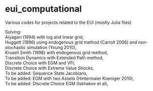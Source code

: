 # eui_computational <br />
Various codes for projects related to the EUI (mostly Julia files) <br />

Solving: <br />
  Aiyagari (1994) with log and linear grid, <br />
  Huggett (1996) using endogenous grid method (Carroll 2006) and non-stochastic simulation (Young 2010),<br />
  Krusell Smith (1998) with endogenous grid method,<br />
  Transition Dynamics with Extended Path method,<br />
  Discrete Choice with EGM and VFI,<br />
  Discrete Choice with Extreme Value Shocks,<br />
  To be added: Sequence State Jacobians,<br />
  To be added: EGM with two Assets (Hintermaier Koeniger 2010),<br />
  To be added: Discrete Choice EGM (Iskhakov et al),<br />
